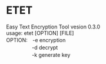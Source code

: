 # ETET

Easy Text Encryption Tool       vesion 0.3.0  
usage:  etet [OPTION] [FILE]  
OPTION:　-e encryption  
　　　　　-d decrypt  
　　　　　-k generate key  
